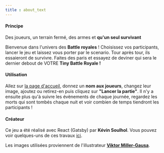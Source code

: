 ```yaml
---
title : about_text
---
```




#### Principe
 Des joueurs, un terrain fermé, des armes et **qu'un seul survivant**

 Bienvenue dans l'univers des **Battle royales** ! Choisissez vos participants, lancer le jeu et laissez vous porter par le scenario. Tour après tour, ils essaieront de survivre. Faites des paris et essayez de deviner qui sera le dernier debout de VOTRE **Tiny Battle Royale !**

 #### Utilisation
Allez sur [la page d'accueil](/), donnez un **nom aux joueurs**, changez leur image, ajoutez ou retirez-en puis cliquez sur **"Lancer la partie"**. Il n'y a ensuite plus qu'à suivre les évènements de chaque journée, regardez les morts qui sont tombés chaque nuit et voir combien de temps tiendront les participants !

 #### Créateur
 Ce jeu a été réalisé avec React (Gatsby) par **Kévin Soulhol**. Vous pouvez voir quelques-uns de ces travaux [ici](www.kevin-soulhol.fr).

 Les images utilisées proviennent de l'illustrateur **[Viktor Miller-Gausa](https://www.behance.net/viktormillergausa)**.


